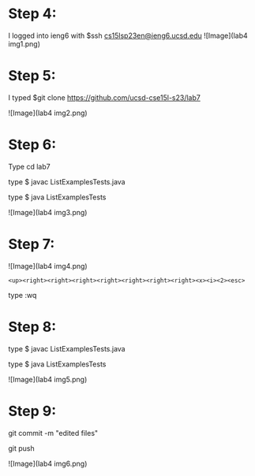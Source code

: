 # Step 4: 

I logged into ieng6 with $ssh cs15lsp23en@ieng6.ucsd.edu
![Image](lab4 img1.png)

# Step 5: 
I typed $git clone https://github.com/ucsd-cse15l-s23/lab7

![Image](lab4 img2.png)

# Step 6: 
Type cd lab7

type $ javac ListExamplesTests.java

type $ java ListExamplesTests

![Image](lab4 img3.png)

# Step 7:

![Image](lab4 img4.png)

`<up><right><right><right><right><right><right><right><x><i><2><esc>`
  
type :wq

# Step 8:
  
type $ javac ListExamplesTests.java

type $ java ListExamplesTests

![Image](lab4 img5.png)
  
# Step 9:
git commit -m "edited files"

git push

![Image](lab4 img6.png)
